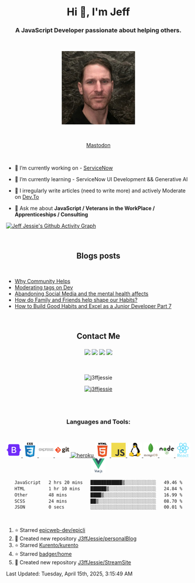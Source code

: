 <h1 align="center">Hi 👋, I'm Jeff</h1>
<h3 align="center">A JavaScript Developer passionate about helping others.</h3>
<br>
<p align="center"><img src="https://github.com/J3ffJessie/J3ffJessie/blob/main/profile.png"alt="Profile Photo" width=200px height=200px/></p>

<br>
<p align='center'> <a rel="me" href="https://hachyderm.io/@J3Dev">Mastodon</a></p>

<br>

- 🔭 I’m currently working on - <a href="https://www.servicenow.com/">ServiceNow</a>

- 🌱 I’m currently learning - ServiceNow UI Development && Generative AI

- 📝 I irregularly write articles (need to write more) and actively Moderate on [Dev.To](https://dev.to/j3ffjessie)

- 💬 Ask me about **JavaScript / Veterans in the WorkPlace / Apprenticeships / Consulting**

[![Jeff Jessie's Github Activity Graph](https://github-readme-activity-graph.vercel.app/graph?username=j3ffjessie&theme=github-compact)](https://github.com/ashutosh00710/github-readme-activity-graph)

<br>

<h2 align="center"> Blogs posts </h2>
<br>

<!-- BLOG-POST-LIST:START -->
- [Why Community Helps](https://dev.to/j3ffjessie/why-community-helps-ji6)
- [Moderating tags on Dev](https://dev.to/j3ffjessie/moderating-tags-on-dev-23oo)
- [Abandoning Social Media and the mental health affects](https://dev.to/j3ffjessie/abandoning-social-media-and-the-mental-health-affects-1k3g)
- [How do Family and Friends help shape our Habits?](https://dev.to/j3ffjessie/how-do-family-and-friends-help-shape-our-habits-d9a)
- [How to Build Good Habits and Excel as a Junior Developer Part 7](https://dev.to/j3ffjessie/how-to-build-good-habits-and-excel-as-a-junior-developer-part-8-4jfc)
<!-- BLOG-POST-LIST:END -->

<br>
<h2 align="center">Contact Me</h2>
<h3 align="center">

<a href="https://www.twitter.com/j3ffjessie"><img src="https://img.shields.io/badge/twitter-%231DA1F2.svg?&style=for-the-badge&logo=twitter&logoColor=white" /></a>
<a href="http://linkedin.com/in/jeff-jessie-4b2323a9"><img src="https://img.shields.io/badge/linkedin-%230077B5.svg?&style=for-the-badge&logo=linkedin&logoColor=white" /></a>
<a href="https://github.com/J3ffJessie"><img src="https://img.shields.io/badge/github-%23100000.svg?&style=for-the-badge&logo=github&logoColor=white"/></a>
<a href="https://www.polywork.com/jeffjessie"><img src="https://img.shields.io/badge/Polywork-543DE0?style=for-the-badge&logo=polywork&logoColor=black"/></a>

</h3>

<br>

<p align="center"><img align="center" src="https://github-readme-streak-stats.herokuapp.com/?user=j3ffjessie&theme=tokyonight" alt="j3ffjessie" /></p>

<p align="center"> <a href="https://github.com/ryo-ma/github-profile-trophy"><img src="https://github-profile-trophy.vercel.app/?username=j3ffjessie&theme=nord&row=2&column=3" alt="j3ffjessie" /></a> </p>

<br>

<br>

<div align="center">

<h3 align="center">Languages and Tools:</h3>
<br>
<p align="center"> <a href="https://getbootstrap.com" target="_blank"> <img src="https://github.com/devicons/devicon/blob/master/icons/bootstrap/bootstrap-plain.svg" alt="bootstrap" width="40" height="40"/> </a>  <a href="https://www.w3schools.com/css/" target="_blank"> <img src="https://github.com/devicons/devicon/blob/master/icons/css3/css3-original-wordmark.svg" alt="css3" width="40" height="40"/> </a> <a href="https://expressjs.com" target="_blank"> <img src="https://github.com/devicons/devicon/blob/master/icons/express/express-original-wordmark.svg" alt="express" width="40" height="40"/> </a> <a href="https://git-scm.com/" target="_blank"> <img src="https://github.com/devicons/devicon/blob/master/icons/git/git-original-wordmark.svg" alt="git" width="40" height="40"/> </a> <a href="https://heroku.com" target="_blank"> <img src="https://www.vectorlogo.zone/logos/heroku/heroku-icon.svg" alt="heroku" width="40" height="40"/> </a> <a href="https://www.w3.org/html/" target="_blank"> <img src="https://github.com/devicons/devicon/blob/master/icons/html5/html5-original-wordmark.svg" alt="html5" width="40" height="40"/> </a> <a href="https://developer.mozilla.org/en-US/docs/Web/JavaScript" target="_blank"> <img src="https://github.com/devicons/devicon/blob/master/icons/javascript/javascript-original.svg" alt="javascript" width="40" height="40"/> </a> <a href="https://www.linux.org/" target="_blank"> <img src="https://github.com/devicons/devicon/blob/master/icons/linux/linux-original.svg" alt="linux" width="40" height="40"/> </a> <a href="https://www.mongodb.com/" target="_blank"> <img src="https://github.com/devicons/devicon/blob/master/icons/mongodb/mongodb-original-wordmark.svg" alt="mongodb" width="40" height="40"/> </a> <a href="https://nodejs.org" target="_blank"> <img src="https://github.com/devicons/devicon/blob/master/icons/nodejs/nodejs-original-wordmark.svg" alt="nodejs" width="40" height="40"/> </a> <a href="https://reactjs.org/" target="_blank"> <img src="https://github.com/devicons/devicon/blob/master/icons/react/react-original-wordmark.svg" alt="react" width="40" height="40"/> </a> <a href="https://www.vuejs.org" target="blank" ref="no-referrer"><img src= "https://github.com/devicons/devicon/blob/master/icons/vuejs/vuejs-original-wordmark.svg" alt="Vue Js" width="40" height="40"/></a> </p>

<!--START_SECTION:waka-->

```txt
JavaScript   2 hrs 20 mins   ████████████▒░░░░░░░░░░░░   49.46 %
HTML         1 hr 10 mins    ██████▒░░░░░░░░░░░░░░░░░░   24.84 %
Other        48 mins         ████▒░░░░░░░░░░░░░░░░░░░░   16.99 %
SCSS         24 mins         ██▒░░░░░░░░░░░░░░░░░░░░░░   08.70 %
JSON         0 secs          ░░░░░░░░░░░░░░░░░░░░░░░░░   00.01 %
```

<!--END_SECTION:waka-->

</div>

<br>

<!--RECENT_ACTIVITY:start-->

1. ⭐ Starred [epicweb-dev/epicli](https://github.com/epicweb-dev/epicli)
2. 📔 Created new repository [J3ffJessie/personalBlog](https://github.com/J3ffJessie/personalBlog)
3. ⭐ Starred [Kurento/kurento](https://github.com/Kurento/kurento)
4. ⭐ Starred [badger/home](https://github.com/badger/home)
5. 📔 Created new repository [J3ffJessie/StreamSite](https://github.com/J3ffJessie/StreamSite)
<!--RECENT_ACTIVITY:end-->

<!--RECENT_ACTIVITY:last_update-->
Last Updated: Tuesday, April 15th, 2025, 3:15:49 AM
<!--RECENT_ACTIVITY:last_update_end-->
